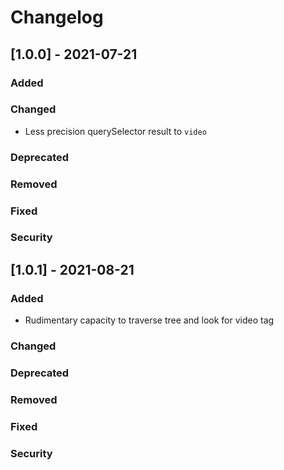 # Changelog

## [1.0.0] - 2021-07-21
### Added
### Changed
- Less precision querySelector result to `video`
### Deprecated
### Removed
### Fixed
### Security

## [1.0.1] - 2021-08-21
### Added
- Rudimentary capacity to traverse tree and look for video tag
### Changed
### Deprecated
### Removed
### Fixed
### Security
